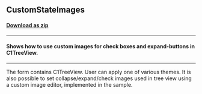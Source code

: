 ## CustomStateImages
#### [Download as zip](https://grapecity.github.io/DownGit/#/home?url=https://github.com/GrapeCity/ComponentOne-WinForms-Samples/tree/master/NetFramework\TreeView\CS\CustomStateImages)
____
#### Shows how to use custom images for check boxes and expand-buttons in C1TreeView.
____
The form contains C1TreeView.
User can apply one of various themes.
It is also possible to set collapse/expand/check images used in tree view using a custom image editor, implemented in the sample.
